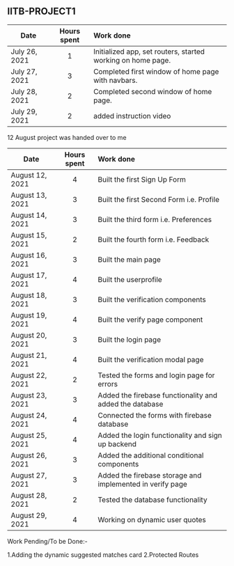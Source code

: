 ## IITB-PROJECT1

| Date          | Hours spent | Work done                                                   |
| ------------- | :---------: | :---------------------------------------------------------- |
| July 26, 2021 |      1      | Initialized app, set routers, started working on home page. |
| July 27, 2021 |      3      | Completed first window of home page with navbars.           |
| July 28, 2021 |      2      | Completed second window of home page.                       |
| July 29, 2021 |      2      | added instruction video                                     |

12 August project was handed over to me

| Date            | Hours spent | Work done                                                 |
| --------------- | :---------: | :-------------------------------------------------------- |
| August 12, 2021 |      4      | Built the first Sign Up Form                              |
| August 13, 2021 |      3      | Built the first Second Form i.e. Profile                  |
| August 14, 2021 |      3      | Built the third form i.e. Preferences                     |
| August 15, 2021 |      2      | Built the fourth form i.e. Feedback                       |
| August 16, 2021 |      3      | Built the main page                                       |
| August 17, 2021 |      4      | Built the userprofile                                     |
| August 18, 2021 |      3      | Built the verification components                         |
| August 19, 2021 |      4      | Built the verify page component                           |
| August 20, 2021 |      3      | Built the login page                                      |
| August 21, 2021 |      4      | Built the verification modal page                         |
| August 22, 2021 |      2      | Tested the forms and login page for errors                |
| August 23, 2021 |      3      | Added the firebase functionality and added the database   |
| August 24, 2021 |      4      | Connected the forms with firebase database                |
| August 25, 2021 |      4      | Added the login functionality and sign up backend         |
| August 26, 2021 |      3      | Added the additional conditional components               |
| August 27, 2021 |      3      | Added the firebase storage and implemented in verify page |
| August 28, 2021 |      2      | Tested the database functionality                         |
| August 29, 2021 |      4      | Working on dynamic user quotes                            |

Work Pending/To be Done:-

1.Adding the dynamic suggested matches card
2.Protected Routes
